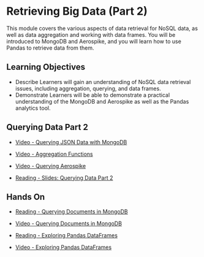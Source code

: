 # Retrieving Big Data (Part 2)

This module covers the various aspects of data retrieval for NoSQL data, as well as data aggregation and working with data frames. You will be introduced to MongoDB and Aerospike, and you will learn how to use Pandas to retrieve data from them.

## Learning Objectives

- Describe Learners will gain an understanding of NoSQL data retrieval issues, including aggregation, querying, and data frames.
- Demonstrate Learners will be able to demonstrate a practical understanding of the MongoDB and Aerospike as well as the Pandas analytics tool.

## Querying Data Part 2

- [Video - Querying JSON Data with MongoDB](https://www.coursera.org/learn/big-data-integration-processing/lecture/E1CSZ/querying-json-data-with-mongodb)

- [Video - Aggregation Functions](https://www.coursera.org/learn/big-data-integration-processing/lecture/bma7v/aggregation-functions)

- [Video - Querying Aerospike](https://www.coursera.org/learn/big-data-integration-processing/lecture/vgE5K/querying-aerospike)

- [Reading - Slides: Querying Data Part 2](https://www.coursera.org/learn/big-data-integration-processing/supplement/kbrbl/slides-querying-data-part-2)

## Hands On

- [Reading - Querying Documents in MongoDB](https://www.coursera.org/learn/big-data-integration-processing/supplement/R93cO/querying-documents-in-mongodb)

- [Video - Querying Documents in MongoDB](https://www.coursera.org/learn/big-data-integration-processing/lecture/393ZN/querying-documents-in-mongodb)

- [Reading - Exploring Pandas DataFrames](https://www.coursera.org/learn/big-data-integration-processing/supplement/iqJiA/exploring-pandas-dataframes)

- [Video - Exploring Pandas DataFrames](https://www.coursera.org/learn/big-data-integration-processing/lecture/mBHfm/exploring-pandas-dataframes)